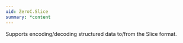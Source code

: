 ```yaml
---
uid: ZeroC.Slice
summary: *content
---
```


Supports encoding/decoding structured data to/from the Slice format.
